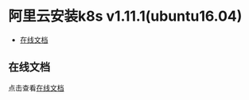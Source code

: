 # 阿里云安装k8s v1.11.1(ubuntu16.04)

- [在线文档](#在线文档)

## 在线文档

点击查看[在线文档](https://docs-k8s.codeforfun.cn/)